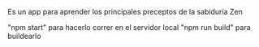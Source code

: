 Es un app para aprender los principales preceptos de la sabiduría Zen

"npm start" para hacerlo correr en el servidor local
"npm run build" para buildearlo
